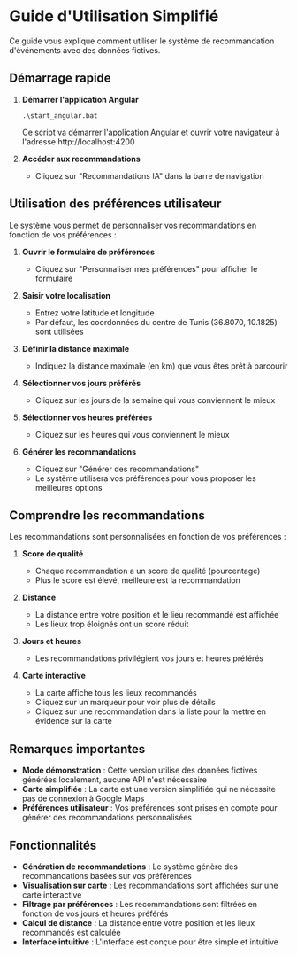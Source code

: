 # Guide d'Utilisation Simplifié

Ce guide vous explique comment utiliser le système de recommandation d'événements avec des données fictives.

## Démarrage rapide

1. **Démarrer l'application Angular**
   ```
   .\start_angular.bat
   ```
   Ce script va démarrer l'application Angular et ouvrir votre navigateur à l'adresse http://localhost:4200

2. **Accéder aux recommandations**
   - Cliquez sur "Recommandations IA" dans la barre de navigation

## Utilisation des préférences utilisateur

Le système vous permet de personnaliser vos recommandations en fonction de vos préférences :

1. **Ouvrir le formulaire de préférences**
   - Cliquez sur "Personnaliser mes préférences" pour afficher le formulaire

2. **Saisir votre localisation**
   - Entrez votre latitude et longitude
   - Par défaut, les coordonnées du centre de Tunis (36.8070, 10.1825) sont utilisées

3. **Définir la distance maximale**
   - Indiquez la distance maximale (en km) que vous êtes prêt à parcourir

4. **Sélectionner vos jours préférés**
   - Cliquez sur les jours de la semaine qui vous conviennent le mieux

5. **Sélectionner vos heures préférées**
   - Cliquez sur les heures qui vous conviennent le mieux

6. **Générer les recommandations**
   - Cliquez sur "Générer des recommandations"
   - Le système utilisera vos préférences pour vous proposer les meilleures options

## Comprendre les recommandations

Les recommandations sont personnalisées en fonction de vos préférences :

1. **Score de qualité**
   - Chaque recommandation a un score de qualité (pourcentage)
   - Plus le score est élevé, meilleure est la recommandation

2. **Distance**
   - La distance entre votre position et le lieu recommandé est affichée
   - Les lieux trop éloignés ont un score réduit

3. **Jours et heures**
   - Les recommandations privilégient vos jours et heures préférés

4. **Carte interactive**
   - La carte affiche tous les lieux recommandés
   - Cliquez sur un marqueur pour voir plus de détails
   - Cliquez sur une recommandation dans la liste pour la mettre en évidence sur la carte

## Remarques importantes

- **Mode démonstration** : Cette version utilise des données fictives générées localement, aucune API n'est nécessaire
- **Carte simplifiée** : La carte est une version simplifiée qui ne nécessite pas de connexion à Google Maps
- **Préférences utilisateur** : Vos préférences sont prises en compte pour générer des recommandations personnalisées

## Fonctionnalités

- **Génération de recommandations** : Le système génère des recommandations basées sur vos préférences
- **Visualisation sur carte** : Les recommandations sont affichées sur une carte interactive
- **Filtrage par préférences** : Les recommandations sont filtrées en fonction de vos jours et heures préférés
- **Calcul de distance** : La distance entre votre position et les lieux recommandés est calculée
- **Interface intuitive** : L'interface est conçue pour être simple et intuitive
